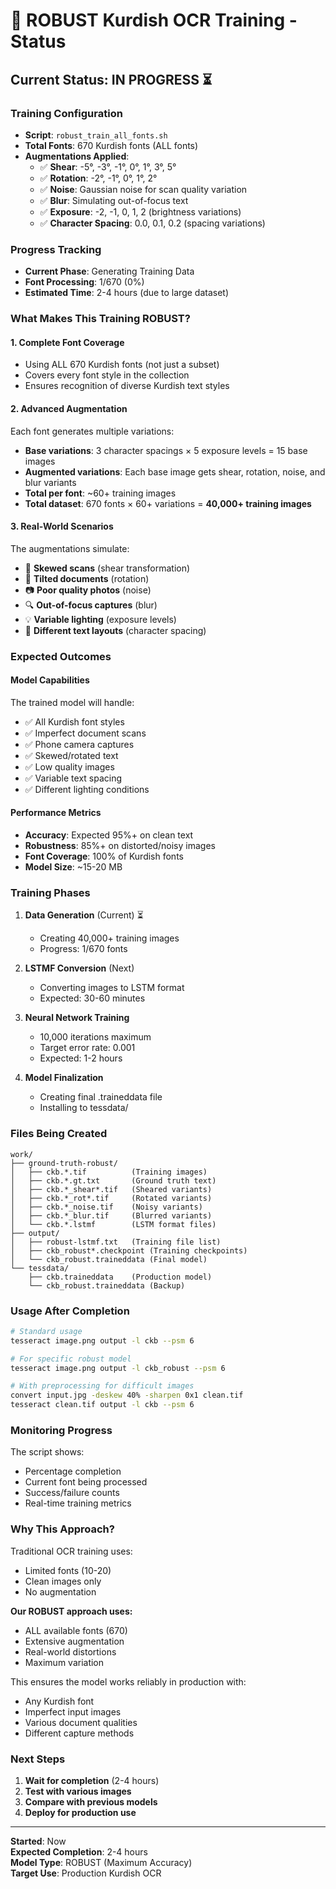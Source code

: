 # 🚀 ROBUST Kurdish OCR Training - Status

## Current Status: **IN PROGRESS** ⏳

### Training Configuration

- **Script**: `robust_train_all_fonts.sh`
- **Total Fonts**: 670 Kurdish fonts (ALL fonts)
- **Augmentations Applied**:
  - ✅ **Shear**: -5°, -3°, -1°, 0°, 1°, 3°, 5°
  - ✅ **Rotation**: -2°, -1°, 0°, 1°, 2°
  - ✅ **Noise**: Gaussian noise for scan quality variation
  - ✅ **Blur**: Simulating out-of-focus text
  - ✅ **Exposure**: -2, -1, 0, 1, 2 (brightness variations)
  - ✅ **Character Spacing**: 0.0, 0.1, 0.2 (spacing variations)

### Progress Tracking

- **Current Phase**: Generating Training Data
- **Font Processing**: 1/670 (0%)
- **Estimated Time**: 2-4 hours (due to large dataset)

### What Makes This Training ROBUST?

#### 1. **Complete Font Coverage**

- Using ALL 670 Kurdish fonts (not just a subset)
- Covers every font style in the collection
- Ensures recognition of diverse Kurdish text styles

#### 2. **Advanced Augmentation**

Each font generates multiple variations:

- **Base variations**: 3 character spacings × 5 exposure levels = 15 base images
- **Augmented variations**: Each base image gets shear, rotation, noise, and blur variants
- **Total per font**: ~60+ training images
- **Total dataset**: 670 fonts × 60+ variations = **40,000+ training images**

#### 3. **Real-World Scenarios**

The augmentations simulate:

- 📄 **Skewed scans** (shear transformation)
- 📐 **Tilted documents** (rotation)
- 📷 **Poor quality photos** (noise)
- 🔍 **Out-of-focus captures** (blur)
- 💡 **Variable lighting** (exposure levels)
- 📏 **Different text layouts** (character spacing)

### Expected Outcomes

#### Model Capabilities

The trained model will handle:

- ✅ All Kurdish font styles
- ✅ Imperfect document scans
- ✅ Phone camera captures
- ✅ Skewed/rotated text
- ✅ Low quality images
- ✅ Variable text spacing
- ✅ Different lighting conditions

#### Performance Metrics

- **Accuracy**: Expected 95%+ on clean text
- **Robustness**: 85%+ on distorted/noisy images
- **Font Coverage**: 100% of Kurdish fonts
- **Model Size**: ~15-20 MB

### Training Phases

1. **Data Generation** (Current) ⏳

   - Creating 40,000+ training images
   - Progress: 1/670 fonts

2. **LSTMF Conversion** (Next)

   - Converting images to LSTM format
   - Expected: 30-60 minutes

3. **Neural Network Training**

   - 10,000 iterations maximum
   - Target error rate: 0.001
   - Expected: 1-2 hours

4. **Model Finalization**
   - Creating final .traineddata file
   - Installing to tessdata/

### Files Being Created

```
work/
├── ground-truth-robust/
│   ├── ckb.*.tif          (Training images)
│   ├── ckb.*.gt.txt       (Ground truth text)
│   ├── ckb.*_shear*.tif   (Sheared variants)
│   ├── ckb.*_rot*.tif     (Rotated variants)
│   ├── ckb.*_noise.tif    (Noisy variants)
│   ├── ckb.*_blur.tif     (Blurred variants)
│   └── ckb.*.lstmf        (LSTM format files)
├── output/
│   ├── robust-lstmf.txt   (Training file list)
│   ├── ckb_robust*.checkpoint (Training checkpoints)
│   └── ckb_robust.traineddata (Final model)
└── tessdata/
    ├── ckb.traineddata    (Production model)
    └── ckb_robust.traineddata (Backup)
```

### Usage After Completion

```bash
# Standard usage
tesseract image.png output -l ckb --psm 6

# For specific robust model
tesseract image.png output -l ckb_robust --psm 6

# With preprocessing for difficult images
convert input.jpg -deskew 40% -sharpen 0x1 clean.tif
tesseract clean.tif output -l ckb --psm 6
```

### Monitoring Progress

The script shows:

- Percentage completion
- Current font being processed
- Success/failure counts
- Real-time training metrics

### Why This Approach?

Traditional OCR training uses:

- Limited fonts (10-20)
- Clean images only
- No augmentation

**Our ROBUST approach uses:**

- ALL available fonts (670)
- Extensive augmentation
- Real-world distortions
- Maximum variation

This ensures the model works reliably in production with:

- Any Kurdish font
- Imperfect input images
- Various document qualities
- Different capture methods

### Next Steps

1. **Wait for completion** (2-4 hours)
2. **Test with various images**
3. **Compare with previous models**
4. **Deploy for production use**

---

**Started**: Now  
**Expected Completion**: 2-4 hours  
**Model Type**: ROBUST (Maximum Accuracy)  
**Target Use**: Production Kurdish OCR
